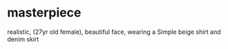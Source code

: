 # masterpiece
realistic, (27yr old female), beautiful face, wearing a Simple beige shirt and denim skirt
